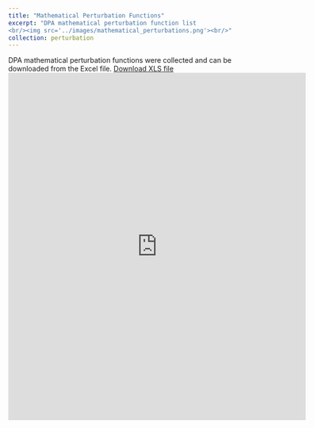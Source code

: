 ```yaml
---
title: "Mathematical Perturbation Functions"
excerpt: "DPA mathematical perturbation function list
<br/><img src='../images/mathematical_perturbations.png'><br/>"
collection: perturbation
---
```


DPA mathematical perturbation functions were collected and can be downloaded from the Excel file.
[Download XLS file](https://github.com/phoenixml/roadmap.github.io/blob/master/files/DPA_driven_by_Mathematical_function.xlsx?raw=true)
<embed src="https://phoenixml.github.io/roadmap.github.io/files/List_of_Data_Poisoning_Attacks_Driven_By_Mathematical_Function.pdf" width="600" height="700" type="application/pdf" />
